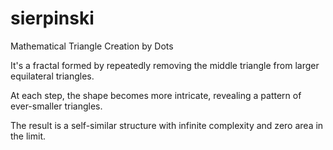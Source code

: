 # sierpinski
Mathematical Triangle Creation by Dots

It's a fractal formed by repeatedly removing the middle triangle from larger equilateral triangles.

At each step, the shape becomes more intricate, revealing a pattern of ever-smaller triangles.

The result is a self-similar structure with infinite complexity and zero area in the limit.

